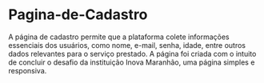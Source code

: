 # Pagina-de-Cadastro

A página de cadastro permite que a plataforma colete informações essenciais dos usuários, como nome, e-mail, senha, idade, entre outros dados relevantes para o serviço prestado.
A página foi criada com o intuito de concluir o desafio da instituição Inova Maranhão, uma página simples e responsiva. 

